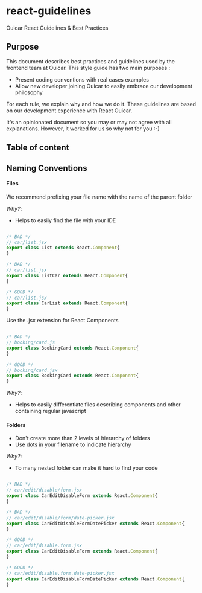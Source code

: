 # react-guidelines
Ouicar React Guidelines &amp; Best Practices
## Purpose
This document describes best practices and guidelines used by the frontend team at Ouicar.
This style guide has two main purposes :
-  Present coding conventions with real cases examples
-	 Allow new developer joining Ouicar to easily embrace our development philosophy  

For each rule, we explain why and how we do it.
These guidelines are based on our development experience with React Ouicar.

It's an opinionated document so you may or may not agree with all explanations. However, it worked for us so why not for you :-)

## Table of content



## Naming Conventions

#### Files

We recommend prefixing your file name with the name of the parent folder

*Why?*:

- Helps to easily find the file with your IDE


```javascript

/* BAD */
// car/list.jsx
export class List extends React.Component{
}

/* BAD */
// car/list.jsx
export class ListCar extends React.Component{
}

/* GOOD */
// car/list.jsx
export class CarList extends React.Component{
}
  ```

Use the .jsx extension for React Components

```javascript

/* BAD */
// booking/card.js
export class BookingCard extends React.Component{
}

/* GOOD */
// booking/card.jsx
export class BookingCard extends React.Component{
}

  ```

*Why?*:

- Helps to easily differentiate files describing components and other containing regular javascript  

#### Folders

- Don't create more than 2 levels of hierarchy of folders
- Use dots in your filename to indicate hierarchy

*Why?*:

- To many nested folder can make it hard to find your code


```javascript

/* BAD */
// car/edit/disable/form.jsx
export class CarEditDisableForm extends React.Component{
}

/* BAD */
// car/edit/disable/form/date-picker.jsx
export class CarEditDisableFormDatePicker extends React.Component{
}

/* GOOD */
// car/edit/disable.form.jsx
export class CarEditDisableForm extends React.Component{
}

/* GOOD */
// car/edit/disable.form.date-picker.jsx
export class CarEditDisableFormDatePicker extends React.Component{
}
  ```
